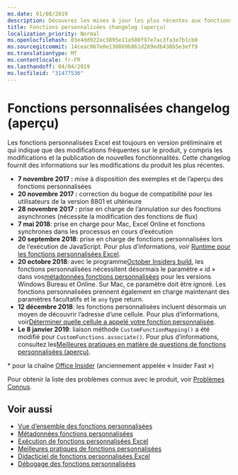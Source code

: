 ```yaml
---
ms.date: 01/08/2019
description: Découvrez les mises à jour les plus récentes aux fonctions Excel personnalisées.
title: Fonctions personnalisées changelog (aperçu)
localization_priority: Normal
ms.openlocfilehash: 03e4dd922ac3895e11a508f97e7ac3fa3e7b1cb0
ms.sourcegitcommit: 14ceac067e0e130869b861d289edb438b5e3eff9
ms.translationtype: MT
ms.contentlocale: fr-FR
ms.lasthandoff: 04/04/2019
ms.locfileid: "31477536"
---
```

# <a name="custom-functions-changelog-preview"></a>Fonctions personnalisées changelog (aperçu)

Les fonctions personnalisées Excel est toujours en version préliminaire et qui indique que des modifications fréquentes sur le produit, y compris les modifications et la publication de nouvelles fonctionnalités. Cette changelog fournit des informations sur les modifications du produit les plus récentes.

- **7 novembre 2017 :** mise à disposition des exemples et de l’aperçu des fonctions personnalisées
- **20 novembre 2017 :** correction du bogue de compatibilité pour les utilisateurs de la version 8801 et ultérieure
- **28 novembre 2017 :** prise en charge de l’annulation sur des fonctions asynchrones (nécessite la modification des fonctions de flux)
- **7 mai 2018**: prise en charge pour Mac, Excel Online et fonctions synchrones dans les processus en cours d’exécution
- **20 septembre 2018**: prise en charge de fonctions personnalisées lors de l’exécution de JavaScript. Pour plus d’informations, voir [Runtime pour les fonctions personnalisées Excel](custom-functions-runtime.md).
- **20 octobre 2018**: avec le programme[October Insiders build](https://support.office.com/en-us/article/what-s-new-for-office-insiders-c152d1e2-96ff-4ce9-8c14-e74e13847a24), les fonctions personnalisées nécessitent désormais le paramètre « id » dans vos[métadonnées fonctions personnalisées](custom-functions-json.md) pour les versions Windows Bureau et Online. Sur Mac, ce paramètre doit être ignoré. Les fonctions personnalisées prennent également en charge maintenant des paramètres facultatifs et le `any` type return.
- **12 décembre 2018**: les fonctions personnalisées incluent désormais un moyen de découvrir l’adresse d’une cellule. Pour plus d’informations, voir[Déterminer quelle cellule a appelé votre fonction personnalisée](custom-functions-overview.md#determine-which-cell-invoked-your-custom-function).
- **Le 8 janvier 2019**: liaison méthode `CustomFunctionMapping()` a été modifié pour `CustomFunctions.associate()`. Pour plus d’informations, consultez les[Meilleures pratiques en matière de questions de fonctions personnalisées (aperçu)](custom-functions-best-practices.md).

\* pour la chaîne [Office Insider](https://products.office.com/office-insider) (anciennement appelée « Insider Fast »)

Pour obtenir la liste des problèmes connus avec le produit, voir [Problèmes Connus](custom-functions-overview.md#known-issues). 

## <a name="see-also"></a>Voir aussi

* [Vue d’ensemble des fonctions personnalisées](custom-functions-overview.md)
* [Métadonnées fonctions personnalisées](custom-functions-json.md)
* [Exécution de fonctions personnalisées Excel](custom-functions-runtime.md)
* [Meilleures pratiques de fonctions personnalisées](custom-functions-best-practices.md)
* [Didacticiel de fonctions personnalisées Excel](../tutorials/excel-tutorial-create-custom-functions.md)
* [Débogage des fonctions personnalisées](custom-functions-debugging.md)